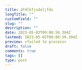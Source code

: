 ```yaml
---
title: dfdlkfjsdaljfds
longTitle: ""
customField: ""
slug: ""
description: ""
date: 2023-05-02T09:08:59.394Z
lastmod: 2023-05-02T09:08:59.394Z
preview: <failed to process>
draft: false
comments: true
tags: []
type: post
---
```

